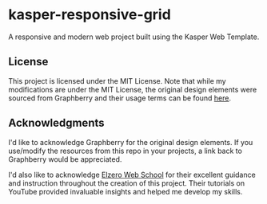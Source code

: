 # kasper-responsive-grid
A responsive and modern web project built using the Kasper Web Template.

## License
This project is licensed under the MIT License. Note that while my modifications are under the MIT License, the original design elements were sourced from Graphberry and their usage terms can be found [here](https://www.graphberry.com/).

## Acknowledgments
I'd like to acknowledge Graphberry for the original design elements. If you use/modify the resources from this repo in your projects, a link back to Graphberry would be appreciated.

I'd also like to acknowledge [Elzero Web School]([Elzero](https://elzero.org/)) for their excellent guidance and instruction throughout the creation of this project. Their tutorials on YouTube provided invaluable insights and helped me develop my skills.

